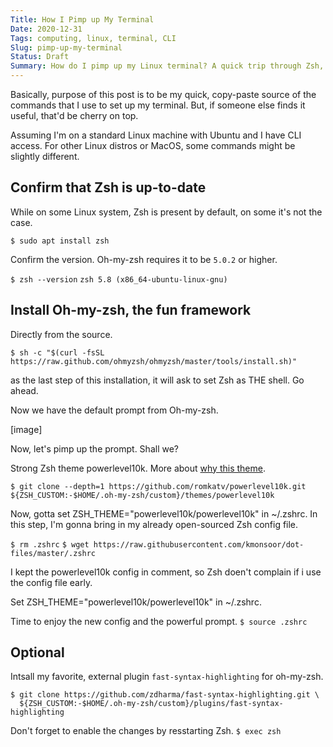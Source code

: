 ```yaml
---
Title: How I Pimp up My Terminal
Date: 2020-12-31
Tags: computing, linux, terminal, CLI
Slug: pimp-up-my-terminal
Status: Draft
Summary: How do I pimp up my Linux terminal? A quick trip through Zsh, Oh-my-zsh, and other power tools to make the command-line based workflow smooth and cool.
---
```


Basically, purpose of this post is to be my quick, copy-paste source of the commands that I use to set up my terminal.
But, if someone else finds it useful, that'd be cherry on top.

Assuming I'm on a standard Linux machine with Ubuntu and I have CLI access. For other Linux distros or MacOS, some commands might be slightly different.

Confirm that Zsh is up-to-date
------------------------------
While on some Linux system, Zsh is present by default, on some it's not the case. 

`$ sudo apt install zsh`

Confirm the version. Oh-my-zsh requires it to be `5.0.2` or higher.

`$ zsh --version`
`zsh 5.8 (x86_64-ubuntu-linux-gnu)`

Install Oh-my-zsh, the fun framework
------------------------------
Directly from the source.

`$ sh -c "$(curl -fsSL https://raw.github.com/ohmyzsh/ohmyzsh/master/tools/install.sh)"`


as the last step of this installation, it will ask to set Zsh as THE shell. Go ahead.

Now we have the default prompt from Oh-my-zsh. 

[image]

Now, let's pimp up the prompt. Shall we?

Strong Zsh theme powerlevel10k. More about [why this theme](https://github.com/romkatv/powerlevel10k#features).

`$ git clone --depth=1 https://github.com/romkatv/powerlevel10k.git ${ZSH_CUSTOM:-$HOME/.oh-my-zsh/custom}/themes/powerlevel10k`

Now, gotta set ZSH_THEME="powerlevel10k/powerlevel10k" in ~/.zshrc.
In this step, I'm gonna bring in my already open-sourced Zsh config file.

`$ rm .zshrc`
`$ wget https://raw.githubusercontent.com/kmonsoor/dot-files/master/.zshrc`

I kept the powerlevel10k config in comment, so Zsh doen't complain if i use the config file early.

Set ZSH_THEME="powerlevel10k/powerlevel10k" in ~/.zshrc.

Time to enjoy the new config and the powerful prompt.
`$ source .zshrc`

Optional
--------
Intsall my favorite, external plugin `fast-syntax-highlighting` for oh-my-zsh.

```
$ git clone https://github.com/zdharma/fast-syntax-highlighting.git \
  ${ZSH_CUSTOM:-$HOME/.oh-my-zsh/custom}/plugins/fast-syntax-highlighting
```

Don't forget to enable the changes by resstarting Zsh.
`$ exec zsh`

